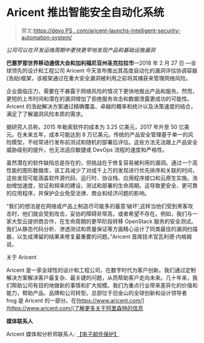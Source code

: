 # Aricent 推出智能安全自动化系统

> 原文:[https://devo PS . com/aricent-launchs-intelligent-security-automation-system/](https://devops.com/aricent-launches-intelligent-security-automation-system/)

*公司可以在开发运维周期中更快更早地发现产品和基础设施漏洞*

**巴塞罗那世界移动通信大会和加利福尼亚州圣克拉拉市**—2018 年 2 月 27 日 —全球领先的设计和工程公司 Aricent 今天宣布推出其高度自动化的漏洞评估协调容器(浩劫)框架，该框架通过在重大安全漏洞被利用之前将其捕获来管理网络风险。

企业面临压力，需要在不暴露于网络风险的情况下更快地推出产品和服务。然而，更短的上市时间和潜在的漏洞增加了拒绝服务攻击和数据泄露更成功的可能性。Aricent 的浩劫解决方案通过精确覆盖、卓越的概率和统计以及决策速度的结合，满足了了解漏洞风险本质的需求。

据研究人员称，2015 年勒索软件的成本为 3.25 亿美元，2017 年升至 50 亿美元。在未来五年，成本可能达到 8 万亿美元。传统的产品安全管理基于单一的风险模型，不经常进行发布前测试和随机的部署后评估。这些方法无法跟上产品安全威胁级别的提升，也无法适应敏捷或 DevOps 流程的速度和严格性。

虽然潜在的软件缺陷总是存在的，但挑战在于修复容易被利用的漏洞。通过一个高性能的图形数据库，该工具减少了对成千上万的发现进行优先排序和关联的时间，这些发现可能涵盖软件源代码、运行时、协议栈、应用程序接口和云原生实施。浩劫增加速度，验证和频率的建设，测试和部署的生命周期。这导致更安全、更可靠的应用程序，并保护企业免受法律、商业和经济问题的影响。

“我们的想法是在网络或产品上制造尽可能多的蓄意‘破坏’,这样当他们受到黑客攻击时，他们就会受到攻击，妥协的障碍非常高，或者希望不存在。例如，我们与一家大型云提供商合作，在生命周期的更早阶段转移 OpenStack 服务的安全测试。我们从静态代码分析、渗透测试和质量保证等方面精心设计了同类最佳的漏洞扫描器，以生成滞留的结果来修复最重要的问题。”Aricent 首席技术官瓦利德·内格姆说。

关于 Aricent

Aricent 是一家全球性的设计和工程公司，在数字时代为客户创新。我们通过定制解决方案解决客户最复杂、最关键的问题，从而帮助客户走向未来。几十年来，我们帮助公司有目的地做新的事情和扩大规模。我们为重点行业带来差异化的价值和能力，帮助产品、品牌和公司转型。总部位于旧金山的全球创新和设计领导者 frog 是 Aricent 的一部分。在[https://www.aricent.com/](https://www.aricent.com/)了解更多关于阿里森特的信息

**媒体联系人**

Aricent 媒体和分析师联系人:
[【电子邮件保护】](/cdn-cgi/l/email-protection#652f100d0c004b020a17120417042504170c06000b114b060a08)